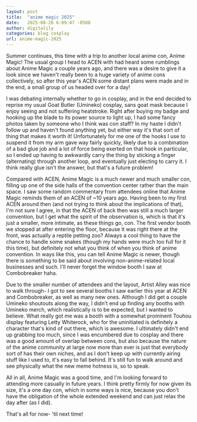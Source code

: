 ```yaml
---
layout: post
title:  "anime magic 2025"
date:   2025-08-26 6:09:47 -0500
author: digitalily
categories: blog cosplay
url: anime-magic-2025
---
```


Summer continues, this time with a trip to another local anime con, Anime Magic! The usual group I head to ACEN with had heard some rumblings about Anime Magic a couple years ago, and there was a desire to give it a look since we haven't really been to a huge variety of anime cons collectively, so after this year's ACEN some distant plans were made and in the end, a small group of us headed over for a day!

I was debating internally whether to go in cosplay, and in the end decided to reprise my usual Goat Butler (Umineko) cosplay, sans goat mask because I enjoy seeing and not suffering heatstroke. Right after buying my badge and hooking up the blade to its power source to light up, I had some fancy photos taken by someone who I think was con staff? In my haste I didn't follow up and haven't found anything yet, but either way it's that sort of thing that makes it worth it! Unfortunately for me one of the hooks I use to suspend it from my arm gave way fairly quickly, likely due to a combination of a bad glue job and a lot of force being exerted on that hook in particular, so I ended up having to awkwardly carry the thing by sticking a finger (alternating) through another loop, and eventually just electing to carry it. I think really glue isn't the answer, but that's a future problem!

Compared with ACEN, Anime Magic is a much newer and much smaller con, filling up one of the side halls of the convention center rather than the main space. I saw some random commentary from attendees online that Anime Magic reminds them of an ACEN of ~10 years ago. Having been to my first ACEN around then (and not trying to think about the implications of that), I'm not sure I agree, in that the ACEN of back then was still a much larger convention, but I get what the spirit of the observation is, which is that it's just a smaller, more intimate, as these things go, con. The first vendor booth we stopped at after entering the floor, because it was right there at the front, was actually a reptile petting zoo? Always a cool thing to have the chance to handle some snakes (though my hands were much too full for it this time), but definitely not what you think of when you think of anime convention. In ways like this, you can tell Anime Magic is newer, though there is something to be said about involving non-anime-related local businesses and such. I'll never forget the window booth I saw at Combobreaker haha. 

Due to the smaller number of attendees and the layout, Artist Alley was nice to walk through- I got to see several booths I saw earlier this year at ACEN and Combobreaker, as well as many new ones. Although I did get a couple Umineko shoutouts along the way, I didn't end up finding any booths with Umineko merch, which realistically is to be expected, but I wanted to believe. What really got me was a booth with a somewhat prominent Touhou display featuring Letty Whiterock, who for the uninitiated is definitely a character that's kind of out there, which is awesome. I ultimately didn't end up grabbing too much, since I was encumbered due to cosplay and there was a good amount of overlap between cons, but also because the nature of the anime community at large now more than ever is just that everybody sort of has their own niches, and as I don't keep up with currently airing stuff like I used to, it's easy to fall behind. It's still fun to walk around and see physically what the new meme hotness is, so to speak. 


All in all, Anime Magic was a good time, and I'm looking forward to attending more casually in future years. I think pretty firmly for now given its size, it's a one day con, which in some ways is nice, because you don't have the obligation of the whole extended weekend and can just relax the day after (as I did).

That's all for now- 'til next time!
